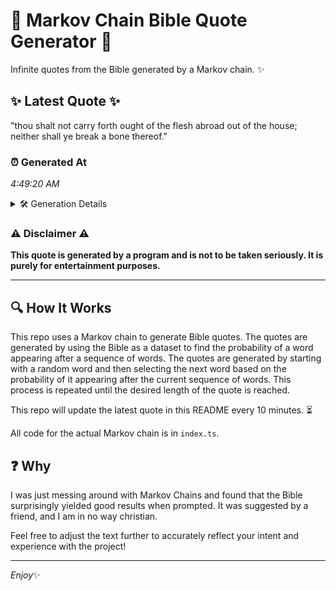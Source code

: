 # 📖 Markov Chain Bible Quote Generator 📖

Infinite quotes from the Bible generated by a Markov chain. ✨

## ✨ Latest Quote ✨
"thou shalt not carry forth ought of the flesh abroad out of the house; neither shall ye break a bone thereof."

### ⏰ Generated At
*4:49:20 AM*

<details>
    <summary>🛠️ Generation Details</summary>
    <p>
        <strong>🌱 Seed:</strong> thou<br>
        <strong>🔄 Iterations:</strong> 20<br>
        <strong>📜 Context History:</strong><br>[ thou ]: shalt<br>[ thou, shalt ]: not<br>[ thou, shalt, not ]: carry<br>[ thou, shalt, not, carry ]: forth<br>[ thou, shalt, not, carry, forth ]: ought<br>[ thou, shalt, not, carry, forth, ought ]: of<br>[ shalt, not, carry, forth, ought, of ]: the<br>[ not, carry, forth, ought, of, the ]: flesh<br>[ carry, forth, ought, of, the, flesh ]: abroad<br>[ forth, ought, of, the, flesh, abroad ]: out<br>[ ought, of, the, flesh, abroad, out ]: of<br>[ of, the, flesh, abroad, out, of ]: the<br>[ the, flesh, abroad, out, of, the ]: house;<br>[ flesh, abroad, out, of, the, house; ]: neither<br>[ abroad, out, of, the, house;, neither ]: shall<br>[ out, of, the, house;, neither, shall ]: ye<br>[ of, the, house;, neither, shall, ye ]: break<br>[ the, house;, neither, shall, ye, break ]: a<br>[ house;, neither, shall, ye, break, a ]: bone<br>[ neither, shall, ye, break, a, bone ]: thereof.<br>
    </p>
</details>

### ⚠️ Disclaimer ⚠️
**This quote is generated by a program and is not to be taken seriously. It is purely for entertainment purposes.**

---

## 🔍 How It Works

This repo uses a Markov chain to generate Bible quotes. The quotes are generated by using the Bible as a dataset to find the probability of a word appearing after a sequence of words. The quotes are generated by starting with a random word and then selecting the next word based on the probability of it appearing after the current sequence of words. This process is repeated until the desired length of the quote is reached.

This repo will update the latest quote in this README every 10 minutes. ⏳

All code for the actual Markov chain is in `index.ts`.

## ❓ Why

I was just messing around with Markov Chains and found that the Bible surprisingly yielded good results when prompted. 
It was suggested by a friend, and I am in no way christian.

Feel free to adjust the text further to accurately reflect your intent and experience with the project!

---

*Enjoy*✨
